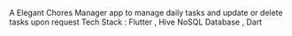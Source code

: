 A Elegant Chores Manager app to manage daily tasks and update or delete tasks upon request
Tech Stack : Flutter , Hive NoSQL Database , Dart
